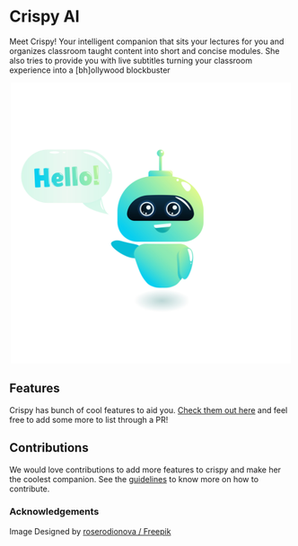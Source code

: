 # Crispy AI

Meet Crispy! Your intelligent companion that sits your lectures for you and organizes classroom taught content into short and concise modules.
She also tries to provide you with live subtitles turning your classroom experience into a [bh]ollywood blockbuster

<p align="center"> <img width="500" src="images/195.jpg"> </p>

## Features
Crispy has bunch of cool features to aid you. [Check them out here](features.md) and feel free to add some more to list through a PR!

## Contributions
We would love contributions to add more features to crispy and make her the coolest companion. See the [guidelines](contributions.md) to know more on how to contribute.

### Acknowledgements
Image Designed by [roserodionova / Freepik](http://www.freepik.com")
